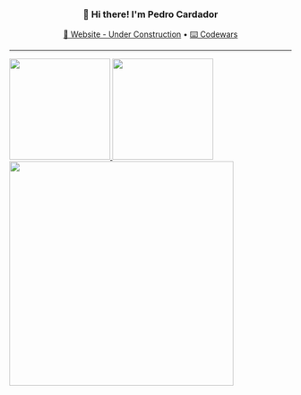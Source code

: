 <h3 align="center">👋 Hi there! I'm Pedro Cardador</h3>
<p align="center">
  <a href="#">🔨 Website - Under Construction</a> •
  <a href="https://www.codewars.com/users/__pcardas__">⌨️ Codewars</a>
</p>

---

<div>
  <a href="https://github.com/pcardas">
  <img height="180em" src="https://github-readme-stats.vercel.app/api?username=pcardas&show_icons=true&theme=dark&include_all_commits=true&count_private=true"/>
  <img height="180em" src="https://github-readme-stats.vercel.app/api/top-langs/?username=pcardas&layout=compact&langs_count=7&theme=dark"/>
  <img src = "https://github-readme-streak-stats.herokuapp.com?user=pr2tik1&theme=dark&hide_border=true" width = 400>
  </a>
</div>
